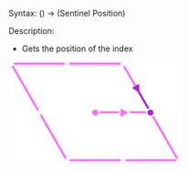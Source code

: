 Syntax:
() -> (Sentinel Position)

Description:
* Gets the position of the index

![](../../../Images/Get%20Index%20Pattern.png)